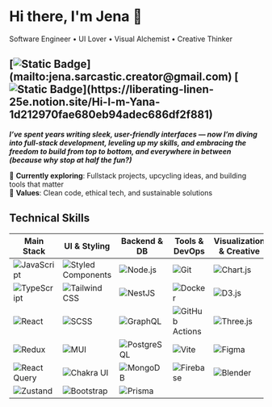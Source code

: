 # Hi there, I'm Jena 🖖
Software Engineer • UI Lover • Visual Alchemist • Creative Thinker
## [![Static Badge](https://img.shields.io/badge/Email-EAEAEA?style=flat&logo=gmail&labelColor=rgba(64%2C%2064%2C%2064%2C%200.5)&color=rgba(64%2C64%2C64%2C%200.1))](mailto:jena.sarcastic.creator@gmail.com)  [![Static Badge](https://img.shields.io/badge/Notion_Portfolio-EAEAEA?style=flat&logo=notion&labelColor=rgba(64%2C%2064%2C%2064%2C%200.5)&color=rgba(64%2C64%2C64%2C%200.1))](https://liberating-linen-25e.notion.site/Hi-I-m-Yana-1d212970fae680eb94adec686df2f881)

***I’ve spent years writing sleek, user-friendly interfaces  — now I’m diving into full-stack development, leveling up my skills, and embracing the freedom to build from top to bottom, and everywhere in between (because why stop at half the fun?)***

🌱 **Currently exploring**: Fullstack projects, upcycling ideas, and building tools that matter  
📍 **Values**: Clean code, ethical tech, and sustainable solutions  


## Technical Skills

| Main Stack | UI & Styling | Backend & DB | Tools & DevOps | Visualization & Creative | Testing & Components |
|------------|--------------|---------------|----------------|------------------------------|--------------------------|
| ![JavaScript](https://img.shields.io/badge/JavaScript-EAEAEA?style=plastic&logo=javascript&labelColor=rgba(64%2C%2064%2C%2064%2C%200.5)&color=rgba(64%2C64%2C64%2C%200.5)) | ![Styled Components](https://img.shields.io/badge/Styled--Components-EAEAEA?style=plastic&logo=styled-components&labelColor=rgba(64%2C%2064%2C%2064%2C%200.5)&color=rgba(64%2C64%2C64%2C%200.5)) | ![Node.js](https://img.shields.io/badge/-Node.js-EAEAEA?style=plastic&logo=node.js&labelColor=rgba(64%2C%2064%2C%2064%2C%200.5)&color=rgba(64%2C64%2C64%2C%200.5)) | ![Git](https://img.shields.io/badge/-Git-EAEAEA?style=plastic&logo=git&labelColor=rgba(64%2C%2064%2C%2064%2C%200.5)&color=rgba(64%2C64%2C64%2C%200.5)) | ![Chart.js](https://img.shields.io/badge/-Chart.js-EAEAEA?style=plastic&logo=chartdotjs&labelColor=rgba(64%2C%2064%2C%2064%2C%200.5)&color=rgba(64%2C64%2C64%2C%200.5)) | ![Jest](https://img.shields.io/badge/-Jest-EAEAEA?style=plastic&logo=jest&labelColor=rgba(64%2C%2064%2C%2064%2C%200.5)&color=rgba(64%2C64%2C64%2C%200.5)) |
| ![TypeScript](https://img.shields.io/badge/-TypeScript-EAEAEA?tyle=plastic&logo=typescript&labelColor=rgba(64%2C%2064%2C%2064%2C%200.5)&color=rgba(64%2C64%2C64%2C%200.5)) | ![Tailwind CSS](https://img.shields.io/badge/-TailwindCSS-EAEAEA?style=plastic&logo=tailwindcss&labelColor=rgba(64%2C%2064%2C%2064%2C%200.5)&color=rgba(64%2C64%2C64%2C%200.5)) | ![NestJS](https://img.shields.io/badge/-NestJS-EAEAEA?style=plastic&logo=nestjs&labelColor=rgba(64%2C%2064%2C%2064%2C%200.5)&color=rgba(64%2C64%2C64%2C%200.5)) | ![Docker](https://img.shields.io/badge/-Docker-EAEAEA?style=plastic&logo=docker&labelColor=rgba(64%2C%2064%2C%2064%2C%200.5)&color=rgba(64%2C64%2C64%2C%200.5)) | ![D3.js](https://img.shields.io/badge/-D3.js-EAEAEA?style=plastic&logo=D3&labelColor=rgba(64%2C%2064%2C%2064%2C%200.5)&color=rgba(64%2C64%2C64%2C%200.5)) | ![Storybook](https://img.shields.io/badge/-Storybook-EAEAEA?style=plastic&logo=storybook&labelColor=rgba(64%2C%2064%2C%2064%2C%200.5)&color=rgba(64%2C64%2C64%2C%200.5)) |
| ![React](https://img.shields.io/badge/-React-EAEAEA?style=plastic&logo=react&labelColor=rgba(64%2C%2064%2C%2064%2C%200.5)&color=rgba(64%2C64%2C64%2C%200.5)) | ![SCSS](https://img.shields.io/badge/-SCSS-EAEAEA?style=plastic&logo=sass&labelColor=rgba(64%2C%2064%2C%2064%2C%200.5)&color=rgba(64%2C64%2C64%2C%200.5)) | ![GraphQL](https://img.shields.io/badge/-GraphQL-EAEAEA?style=plastic&logo=graphql&labelColor=rgba(64%2C%2064%2C%2064%2C%200.5)&color=rgba(64%2C64%2C64%2C%200.5)) | ![GitHub Actions](https://img.shields.io/badge/-GitHub_Actions-EAEAEA?style=plastic&logo=githubactions&labelColor=rgba(64%2C%2064%2C%2064%2C%200.5)&color=rgba(64%2C64%2C64%2C%200.5)) | ![Three.js](https://img.shields.io/badge/-Three.js-EAEAEA?style=plastic&logo=three.js&labelColor=rgba(64%2C%2064%2C%2064%2C%200.5)&color=rgba(64%2C64%2C64%2C%200.5)) | ![Chromatic](https://img.shields.io/badge/-Chromatic-EAEAEA?style=plastic&logo=chromatic&labelColor=rgba(64%2C%2064%2C%2064%2C%200.5)&color=rgba(64%2C64%2C64%2C%200.5)) |
| ![Redux](https://img.shields.io/badge/-Redux-EAEAEA?style=plastic&logo=redux&labelColor=rgba(64%2C%2064%2C%2064%2C%200.5)&color=rgba(64%2C64%2C64%2C%200.5)) | ![MUI](https://img.shields.io/badge/-MUI-EAEAEA?style=plastic&logo=mui&labelColor=rgba(64%2C%2064%2C%2064%2C%200.5)&color=rgba(64%2C64%2C64%2C%200.5)) | ![PostgreSQL](https://img.shields.io/badge/-PostgreSQL-EAEAEA?style=plastic&logo=postgresql&labelColor=rgba(64%2C%2064%2C%2064%2C%200.5)&color=rgba(64%2C64%2C64%2C%200.5)) | ![Vite](https://img.shields.io/badge/-Vite-EAEAEA?style=plastic&logo=vite&labelColor=rgba(64%2C%2064%2C%2064%2C%200.5)&color=rgba(64%2C64%2C64%2C%200.5)) | ![Figma](https://img.shields.io/badge/-Figma-EAEAEA?style=plastic&logo=figma&labelColor=rgba(64%2C%2064%2C%2064%2C%200.5)&color=rgba(64%2C64%2C64%2C%200.5)) | ![Design Systems](https://img.shields.io/badge/-Design_Systems-EAEAEA?style=plastic&logo=css3&labelColor=rgba(64%2C%2064%2C%2064%2C%200.5)&color=rgba(64%2C64%2C64%2C%200.5)) |
| ![React Query](https://img.shields.io/badge/-React_Query-EAEAEA?style=plastic&logo=reactquery&labelColor=rgba(64%2C%2064%2C%2064%2C%200.5)&color=rgba(64%2C64%2C64%2C%200.5)) | ![Chakra UI](https://img.shields.io/badge/-Chakra_UI-EAEAEA?style=plastic&logo=chakraui&labelColor=rgba(64%2C%2064%2C%2064%2C%200.5)&color=rgba(64%2C64%2C64%2C%200.5)) | ![MongoDB](https://img.shields.io/badge/-MongoDB-EAEAEA?style=plastic&logo=mongodb&labelColor=rgba(64%2C%2064%2C%2064%2C%200.5)&color=rgba(64%2C64%2C64%2C%200.5)) |  ![Firebase](https://img.shields.io/badge/-Firebase-EAEAEA?style=plastic&logo=firebase&labelColor=rgba(64%2C%2064%2C%2064%2C%200.5)&color=rgba(64%2C64%2C64%2C%200.5))  | ![Blender](https://img.shields.io/badge/-Blender-EAEAEA?style=plastic&logo=blender&labelColor=rgba(64%2C%2064%2C%2064%2C%200.5)&color=rgba(64%2C64%2C64%2C%200.5)) |
| ![Zustand](https://img.shields.io/badge/-Zustand-EAEAEA?style=plastic&logo=three.js&labelColor=rgba(64%2C%2064%2C%2064%2C%200.5)&color=rgba(64%2C64%2C64%2C%200.5)) | ![Bootstrap](https://img.shields.io/badge/-Bootstrap-EAEAEA?style=plastic&logo=bootstrap&labelColor=rgba(64%2C%2064%2C%2064%2C%200.5)&color=rgba(64%2C64%2C64%2C%200.5)) | ![Prisma](https://img.shields.io/badge/-Prisma-EAEAEA?style=plastic&logo=prisma&labelColor=rgba(64%2C%2064%2C%2064%2C%200.5)&color=rgba(64%2C64%2C64%2C%200.5)) ||  |  |

